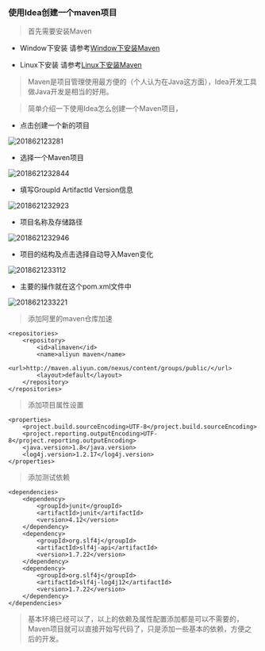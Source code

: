 ### 使用Idea创建一个maven项目

> 首先需要安装Maven

 - Window下安装 请参考[Window下安装Maven](https://github.com/ItdeerLab/itdeerlab-notes/blob/notes/Maven/UserGuide/Window%E4%B8%8B%E5%AE%89%E8%A3%85Maven.md)

 - Linux下安装 请参考[Linux下安装Maven](https://github.com/ItdeerLab/itdeerlab-notes/blob/notes/Maven/UserGuide/Linux%E4%B8%8B%E5%AE%89%E8%A3%85Maven.md)

> Maven是项目管理使用最方便的（个人认为在Java这方面），Idea开发工具做Java开发是相当的好用。

> 简单介绍一下使用Idea怎么创建一个Maven项目，

 - 点击创建一个新的项目

![201862123281](http://panrhkqz9.bkt.clouddn.com/201862123281.png)

 - 选择一个Maven项目

![2018621232844](http://panrhkqz9.bkt.clouddn.com/2018621232844.png)

 - 填写GroupId ArtifactId Version信息

![2018621232923](http://panrhkqz9.bkt.clouddn.com/2018621232923.png)

 - 项目名称及存储路径

![2018621232946](http://panrhkqz9.bkt.clouddn.com/2018621232946.png)

 - 项目的结构及点击选择自动导入Maven变化

![2018621233112](http://panrhkqz9.bkt.clouddn.com/2018621233112.png)

- 主要的操作就在这个pom.xml文件中

![2018621233221](http://panrhkqz9.bkt.clouddn.com/2018621233221.png)

> 添加阿里的maven仓库加速

```
<repositories>
    <repository>
        <id>alimaven</id>
        <name>aliyun maven</name>
        <url>http://maven.aliyun.com/nexus/content/groups/public/</url>
        <layout>default</layout>
    </repository>
</repositories>
```

> 添加项目属性设置

```
<properties>
    <project.build.sourceEncoding>UTF-8</project.build.sourceEncoding>
    <project.reporting.outputEncoding>UTF-8</project.reporting.outputEncoding>
    <java.version>1.8</java.version>
    <log4j.version>1.2.17</log4j.version>
</properties>
```

> 添加测试依赖

```
<dependencies>
    <dependency>
        <groupId>junit</groupId>
        <artifactId>junit</artifactId>
        <version>4.12</version>
    </dependency>
    <dependency>
        <groupId>org.slf4j</groupId>
        <artifactId>slf4j-api</artifactId>
        <version>1.7.22</version>
    </dependency>
    <dependency>
        <groupId>org.slf4j</groupId>
        <artifactId>slf4j-log4j12</artifactId>
        <version>1.7.22</version>
    </dependency>
</dependencies>
```

> 基本环境已经可以了，以上的依赖及属性配置添加都是可以不需要的，Maven项目就可以直接开始写代码了，只是添加一些基本的依赖，方便之后的开发。